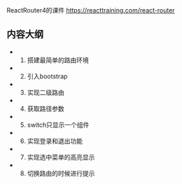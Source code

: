 ReactRouter4的课件
https://reacttraining.com/react-router
## 内容大纲

- 1. 搭建最简单的路由环境
- 2. 引入bootstrap
- 3. 实现二级路由
- 4. 获取路径参数
- 5. switch只显示一个组件
- 6. 实现登录和退出功能
- 7. 实现选中菜单的高亮显示
- 8. 切换路由的时候进行提示